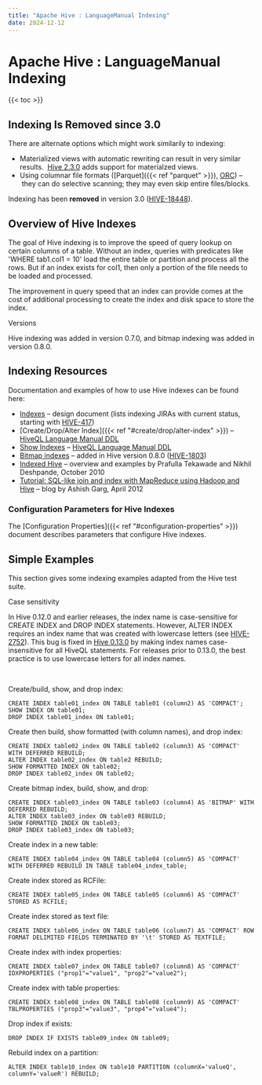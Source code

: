 ```yaml
---
title: "Apache Hive : LanguageManual Indexing"
date: 2024-12-12
---
```


# Apache Hive : LanguageManual Indexing

{{< toc >}}

## Indexing Is Removed since 3.0

There are alternate options which might work similarily to indexing:

* Materialized views with automatic rewriting can result in very similar results.  [Hive 2.3.0](https://issues.apache.org/jira/browse/HIVE-14249) adds support for materialzed views.
* Using columnar file formats ([Parquet]({{< ref "parquet" >}}), [ORC](https://orc.apache.org/docs/indexes.html)) – they can do selective scanning; they may even skip entire files/blocks.

Indexing has been **removed** in version 3.0 ([HIVE-18448](https://issues.apache.org/jira/browse/HIVE-18448)).

## Overview of Hive Indexes

The goal of Hive indexing is to improve the speed of query lookup on certain columns of a table. Without an index, queries with predicates like 'WHERE tab1.col1 = 10' load the entire table or partition and process all the rows. But if an index exists for col1, then only a portion of the file needs to be loaded and processed.

The improvement in query speed that an index can provide comes at the cost of additional processing to create the index and disk space to store the index.

Versions

Hive indexing was added in version 0.7.0, and bitmap indexing was added in version 0.8.0.

## Indexing Resources

Documentation and examples of how to use Hive indexes can be found here:

* [Indexes](https://cwiki.apache.org/confluence/display/Hive/IndexDev) – design document (lists indexing JIRAs with current status, starting with [HIVE-417](https://issues.apache.org/jira/browse/HIVE-417))
* [Create/Drop/Alter Index]({{< ref "#create/drop/alter-index" >}}) – [HiveQL Language Manual DDL](https://cwiki.apache.org/confluence/display/Hive/LanguageManual+DDL)
* [Show Indexes](https://cwiki.apache.org/confluence/display/Hive/LanguageManual+DDL#LanguageManualDDL-ShowIndexes) – [HiveQL Language Manual DDL](https://cwiki.apache.org/confluence/display/Hive/LanguageManual+DDL)
* [Bitmap indexes](https://cwiki.apache.org/confluence/display/Hive/IndexDev+Bitmap) – added in Hive version 0.8.0 ([HIVE-1803](https://issues.apache.org/jira/browse/HIVE-1803))
* [Indexed Hive](http://www.slideshare.net/NikhilDeshpande/indexed-hive) – overview and examples by Prafulla Tekawade and Nikhil Deshpande, October 2010
* [Tutorial: SQL-like join and index with MapReduce using Hadoop and Hive](http://asheeshgarg.blogspot.com/2012/04/sql-like-join-and-index-with-mr-using.html) – blog by Ashish Garg, April 2012

### Configuration Parameters for Hive Indexes

The [Configuration Properties]({{< ref "#configuration-properties" >}}) document describes parameters that configure Hive indexes.

## Simple Examples

This section gives some indexing examples adapted from the Hive test suite.

Case sensitivity

In Hive 0.12.0 and earlier releases, the index name is case-sensitive for CREATE INDEX and DROP INDEX statements. However, ALTER INDEX requires an index name that was created with lowercase letters (see [HIVE-2752](https://issues.apache.org/jira/browse/HIVE-2752)). This bug is fixed in [Hive 0.13.0](https://issues.apache.org/jira/browse/HIVE-2752) by making index names case-insensitive for all HiveQL statements. For releases prior to 0.13.0, the best practice is to use lowercase letters for all index names.

 

Create/build, show, and drop index:

```
CREATE INDEX table01_index ON TABLE table01 (column2) AS 'COMPACT';
SHOW INDEX ON table01;
DROP INDEX table01_index ON table01;

```

Create then build, show formatted (with column names), and drop index:

```
CREATE INDEX table02_index ON TABLE table02 (column3) AS 'COMPACT' WITH DEFERRED REBUILD;
ALTER INDEX table02_index ON table2 REBUILD;
SHOW FORMATTED INDEX ON table02;
DROP INDEX table02_index ON table02;

```

Create bitmap index, build, show, and drop:

```
CREATE INDEX table03_index ON TABLE table03 (column4) AS 'BITMAP' WITH DEFERRED REBUILD;
ALTER INDEX table03_index ON table03 REBUILD;
SHOW FORMATTED INDEX ON table03;
DROP INDEX table03_index ON table03;

```

Create index in a new table:

```
CREATE INDEX table04_index ON TABLE table04 (column5) AS 'COMPACT' WITH DEFERRED REBUILD IN TABLE table04_index_table;

```

Create index stored as RCFile:

```
CREATE INDEX table05_index ON TABLE table05 (column6) AS 'COMPACT' STORED AS RCFILE;

```

Create index stored as text file:

```
CREATE INDEX table06_index ON TABLE table06 (column7) AS 'COMPACT' ROW FORMAT DELIMITED FIELDS TERMINATED BY '\t' STORED AS TEXTFILE;

```

Create index with index properties:

```
CREATE INDEX table07_index ON TABLE table07 (column8) AS 'COMPACT' IDXPROPERTIES ("prop1"="value1", "prop2"="value2");

```

Create index with table properties:

```
CREATE INDEX table08_index ON TABLE table08 (column9) AS 'COMPACT' TBLPROPERTIES ("prop3"="value3", "prop4"="value4");

```

Drop index if exists:

```
DROP INDEX IF EXISTS table09_index ON table09;

```

Rebuild index on a partition:

```
ALTER INDEX table10_index ON table10 PARTITION (columnX='valueQ', columnY='valueR') REBUILD;
```

 

 

